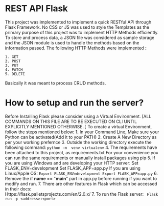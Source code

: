 REST API Flask
=================================================================================================================================================================================

This project was implemented to implement a quick RESTful API through Flask Framework. No CSS or JS was used to style the Templates as the primary purpose of this project was to 
implement HTTP Methods efficiently.
To store and process data, a JSON file was considered as sample storage and the JSON module is used to handle the methods based on the information passed.
The following HTTP Methods were implemented	:

    1. GET
    2. POST
    3. PUT
    4. PATCH
    5. DELETE
	
Basically it was meant to process CRUD methods.

 
How to setup and run the server?
==================================================================================================================================================================================

Before Installing Flask please consider using a Virtual Environment.
[ALL COMMANDS ON THIS FILE ARE TO BE EXECUTED ON CLI UNTIL EXPLICITLY MENTIONED OTHERWISE. ]
To create a virtual Environment, follow the steps mentioned below:
    1. In your Command Line, Make sure your Python can be activated(Add it to your PATH)
    2. Create A New Directory as per your working prefernce
    3. Outside the working directory execute the following command:
       ``` python -m  venv virtualenv ```
    4. The requirements have been attached to this project, as requirements.txt
       For your convenience you can run the same requirements or manually install packages using pip 
    5. If you are using Windows and are developing your HTTP server:
        Set FLASK_ENV=development
        Set FLASK_APP=app.py
       If you are using Linux/Apple OS:
        ```Export FLASK_ENV=development
        Export FLASK_APP=app.py```
    6. Remove the if __name__ == "__main__" part in app.py before running if you want to modify and run.
    7.  There are other features in Flask which can be accessed in their docs:   
        Https://flask.palletsprojects.com/en/2.0.x/
    7. To run the Flask server:
           ``` Flask run -p <address>:<port>```
 
